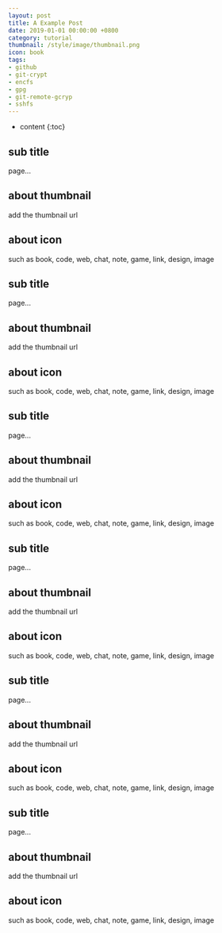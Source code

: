 ```yaml
---
layout: post
title: A Example Post
date: 2019-01-01 00:00:00 +0800
category: tutorial
thumbnail: /style/image/thumbnail.png
icon: book
tags:
- github
- git-crypt
- encfs
- gpg
- git-remote-gcryp
- sshfs
---
```



* content
{:toc}

## sub title

page...

## about thumbnail

add the thumbnail url

## about icon

such as book, code, web, chat, note, game, link, design, image

## sub title

page...

## about thumbnail

add the thumbnail url

## about icon

such as book, code, web, chat, note, game, link, design, image

## sub title

page...

## about thumbnail

add the thumbnail url

## about icon

such as book, code, web, chat, note, game, link, design, image

## sub title

page...

## about thumbnail

add the thumbnail url

## about icon

such as book, code, web, chat, note, game, link, design, image

## sub title

page...

## about thumbnail

add the thumbnail url

## about icon

such as book, code, web, chat, note, game, link, design, image

## sub title

page...

## about thumbnail

add the thumbnail url

## about icon

such as book, code, web, chat, note, game, link, design, image